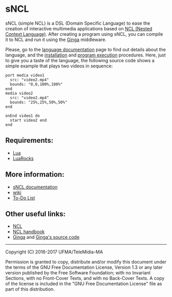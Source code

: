 # sNCL
sNCL (simple NCL) is a DSL (Domain Specific Language) to ease the creation of interactive multimedia applications based on [NCL (Nested Context Language)](http://www.ncl.org.br).  After creating a program using sNCL, you can compile it to NCL and run it using the [Ginga](http://www.ginga.org.br) middleware.

Please, go to the [language documentation](https://sncl.readthedocs.io/) page to find out details about the language, and the [installation](https://sncl.readthedocs.io/en/latest/getting-started.html#installing-sncl) and [program execution](https://sncl.readthedocs.io/en/latest/getting-started.html#running-an-sncl-program) procedures.  Here, just to give you a taste of the language, the following source code shows a simple example that plays two videos in sequence:

```
port media video1
  src: "video2.mp4"
  bounds: "0,0,100%,100%"
end
media video2
  src: "video2.mp4"
  bounds: "25%,25%,50%,50%"
end

onEnd video1 do
  start video2 end
end
```

## Requirements:
* [Lua](https://www.lua.org/)
* [LuaRocks](https://luarocks.org/)
 
## More information:
* [sNCL documentation](https://sncl.readthedocs.io)
* [wiki](https://github.com/TeleMidia-MA/sncl/wiki)
* [To-Do List](https://github.com/TeleMidia-MA/sncl/wiki/To-Do)

## Other useful links:
* [NCL](http://ncl.org.br)
* [NCL handbook](http://handbook.ncl.org.br)
* [Ginga](http://ginga.org.br) and [Ginga's source code](http://github.com/telemidia/ginga)

---
Copyright (C) 2016-2017 UFMA/TeleMídia-MA

Permission is granted to copy, distribute and/or modify this document under
the terms of the GNU Free Documentation License, Version 1.3 or any later
version published by the Free Software Foundation; with no Invariant
Sections, with no Front-Cover Texts, and with no Back-Cover Texts. A copy of
the license is included in the "GNU Free Documentation License" file as part
of this distribution.

